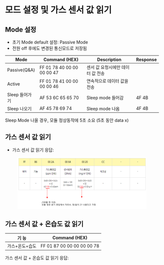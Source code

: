 # 모드 설정 및 가스 센서 값 읽기

## Mode 설정

* 초기 Mode default 설정: Passive Mode
* 전원 off 후에도 변경된 통신모드로 저장됨

| Mode          | Command (HEX)              | Description         | Response |
| ------------- | -------------------------- | ------------------- | -------- |
| Passive(Q\&A) | FF 01 78 40 00 00 00 00 47 | 센서 값 요청시에만 데이터 값 전송 |          |
| Active        | FF 01 78 41 00 00 00 00 46 | 연속적으로 데이터 값을 전송     |          |
| Sleep 들어가기    | AF 53 6C 65 65 70          | Sleep mode 들어감      | 4F 4B    |
| Sleep 나오기     | AF 45 78 69 74             | Sleep mode 나옴       | 4F 4B    |



Sleep Mode 나올 경우, 모듈 정상동작에 5초 소요 (5초 동안 data x)



## 가스 센서 값 읽기

* 가스 센서 값 읽기 응답:

<figure><img src="../../../../../.gitbook/assets/module_gas_value_response.PNG" alt=""><figcaption></figcaption></figure>

## 가스 센서 값 + 온습도 값 읽기

| 기 능      | Command (HEX)              |
| -------- | -------------------------- |
| 가스+온도+습도 | FF 01 87 00 00 00 00 00 78 |

가스 센서 값 + 온습도 값 읽기 응답:
